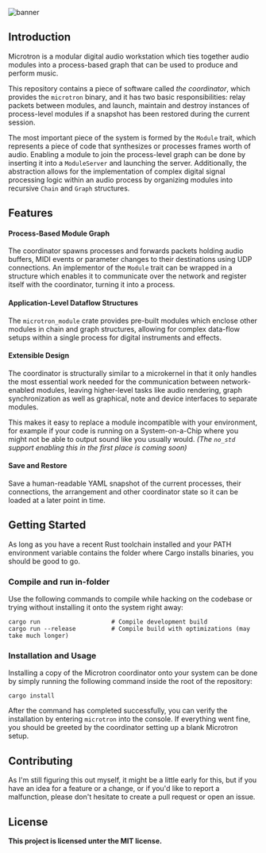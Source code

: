![banner](https://i.imgur.com/1b9slCL.png)

## Introduction

Microtron is a modular digital audio workstation which ties together audio modules into a process-based graph that can be used to produce and perform music.

This repository contains a piece of software called *the coordinator*, which provides the `microtron` binary, and it has two basic responsibilities: relay packets between modules, and launch, maintain and destroy instances of process-level modules if a snapshot has been restored during the current session.

The most important piece of the system is formed by the `Module` trait, which represents a piece of code that synthesizes or processes frames worth of audio. Enabling a module to join the process-level graph can be done by inserting it into a `ModuleServer` and launching the server. Additionally, the abstraction allows for the implementation of complex digital signal processing logic within an audio process by organizing modules into recursive `Chain` and `Graph` structures.

## Features

#### Process-Based Module Graph
The coordinator spawns processes and forwards packets holding audio buffers, MIDI events or parameter changes to their destinations using UDP connections. An implementor of the `Module` trait can be wrapped in a structure which enables it to communicate over the network and register itself with the coordinator, turning it into a process.

#### Application-Level Dataflow Structures
The `microtron_module` crate provides pre-built modules which enclose other modules in chain and graph structures, allowing for complex data-flow setups within a single process for digital instruments and effects.

#### Extensible Design
The coordinator is structurally similar to a microkernel in that it only handles the most essential work needed for the communication between network-enabled modules, leaving higher-level tasks like audio rendering, graph synchronization as well as graphical, note and device interfaces to separate modules.

This makes it easy to replace a module incompatible with your environment, for example if your code is running on a System-on-a-Chip where you might not be able to output sound like you usually would. *(The `no_std` support enabling this in the first place is coming soon)*

#### Save and Restore
Save a human-readable YAML snapshot of the current processes, their connections, the arrangement and other coordinator state so it can be loaded at a later point in time.

## Getting Started
As long as you have a recent Rust toolchain installed and your PATH environment variable contains the folder where Cargo installs binaries, you should be good to go.

### Compile and run in-folder
Use the following commands to compile while hacking on the codebase or trying without installing it onto the system right away:

```
cargo run                    # Compile development build
cargo run --release          # Compile build with optimizations (may take much longer)
```

### Installation and Usage
Installing a copy of the Microtron coordinator onto your system can be done by simply running the following command inside the root of the repository:

```cargo install``` 

After the command has completed successfully, you can verify the installation by entering `microtron` into the console. If everything went fine, you should be greeted by the coordinator setting up a blank Microtron setup.

## Contributing
As I'm still figuring this out myself, it might be a little early for this, but if you have an idea for a feature or a change, or if you'd like to report a malfunction, please don't hesitate to create a pull request or open an issue.

## License
**This project is licensed unter the MIT license.**
